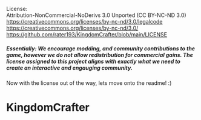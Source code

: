 
License:<br/>
Attribution-NonCommercial-NoDerivs 3.0 Unported (CC BY-NC-ND 3.0)<br/>
https://creativecommons.org/licenses/by-nc-nd/3.0/legalcode<br/>
https://creativecommons.org/licenses/by-nc-nd/3.0/<br/>
https://github.com/rater193/KingdomCrafter/blob/main/LICENSE

##### ***Essentially: We encourage modding, and community contributions to the game, however we do not allow redistribution for commercial gains. The license assigned to this project aligns with exactly what we need to create an interactive and engauging community.***

Now with the license out of the way, lets move onto the readme! :)

# KingdomCrafter
